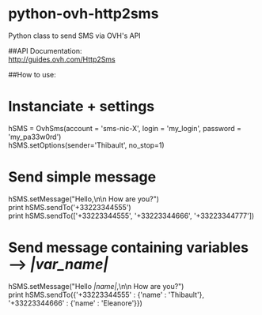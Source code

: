 python-ovh-http2sms
===================

Python class to send SMS via OVH's API


##API Documentation:                                                                                                                    
http://guides.ovh.com/Http2Sms                                                                                                     
                                                                                                                                          
##How to use:                                                                                                                   
 # Instanciate + settings                                                                                                           
hSMS = OvhSms(account = 'sms-nic-X', login = 'my_login', password = 'my_pa33w0rd')                                                 
hSMS.setOptions(sender='Thibault', no_stop=1)                                                                                      
                                                                                                                                          
 # Send simple message                                                                                                              
hSMS.setMessage("Hello,\n\n How are you?")                                                                                         
print hSMS.sendTo('+33223344555')                                                                                                  
print hSMS.sendTo(['+33223344555', '+33223344666', '+33223344777'])                                                                
                                                                                                                                          
 # Send message containing variables --> *|var_name|*                                                                               
hSMS.setMessage("Hello *|name|*,\n\n How are you?")                                                                                
print hSMS.sendTo({'+33223344555' : {'name' : 'Thibault'}, '+33223344666' : {'name' : 'Eleanore'}})
